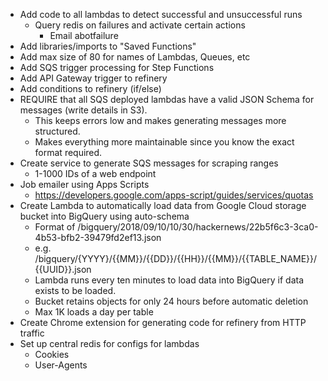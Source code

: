 * Add code to all lambdas to detect successful and unsuccessful runs
	* Query redis on failures and activate certain actions
		* Email abotfailure
* Add libraries/imports to "Saved Functions"
* Add max size of 80 for names of Lambdas, Queues, etc
* Add SQS trigger processing for Step Functions
* Add API Gateway trigger to refinery
* Add conditions to refinery (if/else)
* REQUIRE that all SQS deployed lambdas have a valid JSON Schema for messages (write details in S3).
	* This keeps errors low and makes generating messages more structured.
	* Makes everything more maintainable since you know the exact format required.
* Create service to generate SQS messages for scraping ranges
	* 1-1000 IDs of a web endpoint
* Job emailer using Apps Scripts
	* https://developers.google.com/apps-script/guides/services/quotas
* Create Lambda to automatically load data from Google Cloud storage bucket into BigQuery using auto-schema
	* Format of /bigquery/2018/09/10/10/30/hackernews/22b5f6c3-3ca0-4b53-bfb2-39479fd2ef13.json
	* e.g. /bigquery/{YYYY}/{{MM}}/{{DD}}/{{HH}}/{{MM}}/{{TABLE_NAME}}/{{UUID}}.json
	* Lambda runs every ten minutes to load data into BigQuery if data exists to be loaded.
	* Bucket retains objects for only 24 hours before automatic deletion
	* Max 1K loads a day per table
* Create Chrome extension for generating code for refinery from HTTP traffic
* Set up central redis for configs for lambdas
	* Cookies
	* User-Agents